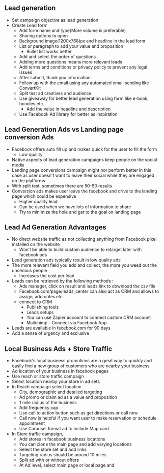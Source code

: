 ## Lead generation
- Set campaign objective as lead generation
- Create Lead form
  - Add form name and type(More volume is preferable)
  - Sharing options to open 
  - Background image(1200x768)px and headline in the lead form 
  - List or paragraph to add your value and proposition
    - Bullet list works better 
  - Add and select the order of questions 
  - Adding more questions means more relevant leads
  - Add terms and conditions or privacy policy to prevent any legal issues 
  - After submit, thank you information
  - Follow up with the email using any automated email sending like ConvertKit
  - Split test ad creatives and audience
  - Use giveaway for better lead generation using form like e-book, hoodies etc.
    - Add the value in headline and description
  - Use Facebook Ad library for better as inspiration

## Lead Generation Ads vs Landing page conversion Ads 
- Facebook offers auto fill up and makes quick for the user to fill the form 
  - Low quality
- Native aspects of lead generation campaigns keep people on the social media 
- Landing page conversions campaign might nor perform better in this case as user doesn't want to leave their social while they are engaged on the platforms 
- With split test, sometimes there are 50-50 results
- Conversion ads makes user leave the facebook and drive to the landing page which could be expensive  
  - Higher quality lead 
  - Can be used when we have lots of information to share
  - Try to minimize the hole and get to the goal on landing page 
  
## Lead Ad Generation Advantages 
- No direct website traffic as not collecting anything from Facebook pixel installed on the website
  - Won't be able to build custom audience to retarget later with facebook ads
- Lead generation ads typically result in low quality ads
- The more relevant field you add and collect, the more you weed out the unserious people
  - Increases the cost per lead
- Leads can be retrieved by the following methods :
  - Ads manager, click on result and leads link to download the csv file
  - Facebook.com/page/leads_center can also act as CRM and allows to assign, add notes etc.
  - connect to CRM 
    - Publishing tools 
    - Leads setups 
    - You can use Zapier account to connect custom CRM account
    - Mailchimp - Connect via Facebook App
- Leads are available in facebook.com for 90 days 
- Add a sense of urgency and exclusive

## Local Business Ads + Store Traffic 
- Facebook's local business promotions are a great way to quickly and easily find a new group of customers who are nearby your business
- Ad location of your business in facebook pages 
- Use reach or store traffic campaign 
- Select location nearby your store in ad sets
- In Reach campaign select location
  - City, demographic and detailed targeting
  - Ad promo or claim ad as a value and proposition
  - 1 mile radius of the business
  - Add frequency cap
  - Use call to action button such as get directions or call now
  - Call now is helpful if you want user to make reservation or schedule appointment
  - Use Carousel format ad to include Map card
- In Store traffic campaign, 
  - Add stores in facebook business locations 
  - You can clone the main page and add varying locations
  - Select the store set and add links
  - Targeting radius should be around 10 miles
  - Split ad with or without offers 
  - At Ad level, select main page or local page and